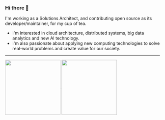 ### Hi there 👋

I'm working as a Solutions Architect, and contributing open source as its developer/maintainer, for my cup of tea.

  * I'm interested in cloud architecture, distributed systems, big data analytics and new AI technology.
  * I'm also passionate about applying new computing technologies to solve real-world problems and create value for our society.

<hr>

<a href="https://github.com/simukappu/github-readme-stats">
  <picture>
    <source media="(prefers-color-scheme: dark)" srcset="https://github-readme-stats.vercel.app/api?username=simukappu&theme=dark&show_icons=true&rank_icon=github">
    <img height=180 align="center"  src="https://github-readme-stats.vercel.app/api?username=simukappu&show_icons=true&rank_icon=github">
  </picture>
</a>
<a href="https://github.com/simukappu/convoychat">
  <picture>
    <source media="(prefers-color-scheme: dark)" srcset="https://github-readme-stats.vercel.app/api/top-langs/?username=simukappu&theme=dark&layout=compact">
    <img height=180 align="center" src="https://github-readme-stats.vercel.app/api/top-langs/?username=simukappu&layout=compact">
  </picture>
</a>
